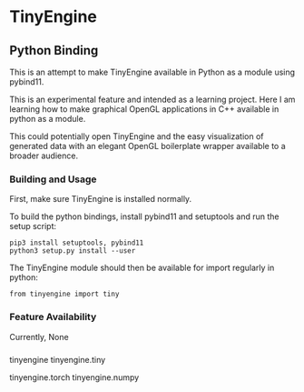 # TinyEngine

## Python Binding

This is an attempt to make TinyEngine available in Python as a module using pybind11.

This is an experimental feature and intended as a learning project. Here I am learning how to make graphical OpenGL applications in C++ available in python as a module.

This could potentially open TinyEngine and the easy visualization of generated data with an elegant OpenGL boilerplate wrapper available to a broader audience.

### Building and Usage

First, make sure TinyEngine is installed normally.

To build the python bindings, install pybind11 and setuptools and run the setup script:

    pip3 install setuptools, pybind11
    python3 setup.py install --user

The TinyEngine module should then be available for import regularly in python:

    from tinyengine import tiny

### Feature Availability

Currently, None


###

tinyengine
tinyengine.tiny

tinyengine.torch
tinyengine.numpy

